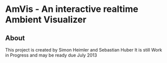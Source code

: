 AmVis - An interactive realtime Ambient Visualizer
==================================================

About
-------
This project is created by Simon Heimler and Sebastian Huber
It is still Work in Progress and may be ready due July 2013
